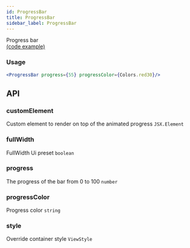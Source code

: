 ```yaml
---
id: ProgressBar
title: ProgressBar
sidebar_label: ProgressBar
---
```


Progress bar  
[(code example)](https://github.com/wix/react-native-ui-lib/blob/master/demo/src/screens/componentScreens/ProgressBarScreen.tsx)
<div style={{display: 'flex', flexDirection: 'row', overflowX: 'auto', maxHeight: '500px', alignItems: 'center'}}></div>

### Usage
``` jsx live
<ProgressBar progress={55} progressColor={Colors.red30}/>
```
## API
### customElement
Custom element to render on top of the animated progress
`JSX.Element ` 

### fullWidth
FullWidth Ui preset
`boolean ` 

### progress
The progress of the bar from 0 to 100
`number ` 

### progressColor
Progress color
`string ` 

### style
Override container style
`ViewStyle ` 


